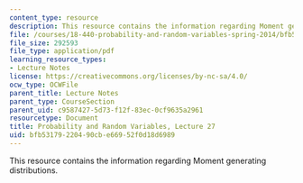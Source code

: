 ```yaml
---
content_type: resource
description: This resource contains the information regarding Moment generating distributions.
file: /courses/18-440-probability-and-random-variables-spring-2014/bfb53179220490cbe66952f0d18d6989_MIT18_440S14_Lecture27.pdf
file_size: 292593
file_type: application/pdf
learning_resource_types:
- Lecture Notes
license: https://creativecommons.org/licenses/by-nc-sa/4.0/
ocw_type: OCWFile
parent_title: Lecture Notes
parent_type: CourseSection
parent_uid: c9587427-5d73-f12f-83ec-0cf9635a2961
resourcetype: Document
title: Probability and Random Variables, Lecture 27
uid: bfb53179-2204-90cb-e669-52f0d18d6989
---
```

This resource contains the information regarding Moment generating distributions.